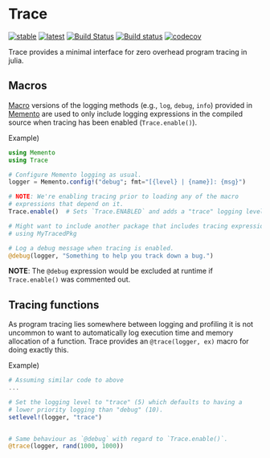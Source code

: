 # Trace
[![stable](https://img.shields.io/badge/docs-stable-blue.svg)](https://invenia.github.io/Trace.jl/stable)
[![latest](https://img.shields.io/badge/docs-latest-blue.svg)](https://invenia.github.io/Trace.jl/latest)
[![Build Status](https://travis-ci.org/invenia/Trace.jl.svg?branch=master)](https://travis-ci.org/invenia/Trace.jl)
[![Build status](https://ci.appveyor.com/api/projects/status/github/invenia/Trace.jl?svg=true)](https://ci.appveyor.com/project/invenia/Trace-jl)
[![codecov](https://codecov.io/gh/invenia/Trace.jl/branch/master/graph/badge.svg)](https://codecov.io/gh/invenia/Trace.jl)

Trace provides a minimal interface for zero overhead program tracing in julia.

## Macros

[Macro](https://docs.julialang.org/en/release-0.5/manual/metaprogramming/#macros) versions of the logging methods (e.g., `log`, `debug`, `info`) provided in [Memento](https://github.com/invenia/Memento.jl) are used to only include logging expressions in the compiled source when tracing has been enabled (`Trace.enable()`).

Example)
```julia
using Memento
using Trace

# Configure Memento logging as usual.
logger = Memento.config!("debug"; fmt="[{level} | {name}]: {msg}")

# NOTE: We're enabling tracing prior to loading any of the macro
# expressions that depend on it.
Trace.enable()  # Sets `Trace.ENABLED` and adds a "trace" logging level.

# Might want to include another package that includes tracing expressions.
# using MyTracedPkg

# Log a debug message when tracing is enabled.
@debug(logger, "Something to help you track down a bug.")
```

**NOTE**: The `@debug` expression would be excluded at runtime if `Trace.enable()` was commented out.

## Tracing functions

As program tracing lies somewhere between logging and profiling it is not uncommon to want to automatically log execution time and memory allocation of a function.
Trace provides an `@trace(logger, ex)` macro for doing exactly this.

Example)
```julia
# Assuming similar code to above
...

# Set the logging level to "trace" (5) which defaults to having a
# lower priority logging than "debug" (10).
setlevel!(logger, "trace")


# Same behaviour as `@debug` with regard to `Trace.enable()`.
@trace(logger, rand(1000, 1000))
```
